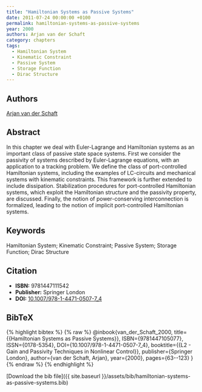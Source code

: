 ```yaml
---
title: "Hamiltonian Systems as Passive Systems"
date: 2011-07-24 00:00:00 +0100
permalink: hamiltonian-systems-as-passive-systems
year: 2000
authors: Arjan van der Schaft
category: chapters
tags:
  - Hamiltonian System
  - Kinematic Constraint
  - Passive System
  - Storage Function
  - Dirac Structure
---
```

 
## Authors
[Arjan van der Schaft](authors/arjan-van-der-schaft)
 
## Abstract
In this chapter we deal with Euler-Lagrange and Hamiltonian systems as an important class of passive state space systems. First we consider the passivity of systems described by Euler-Lagrange equations, with an application to a tracking problem. We define the class of port-controlled Hamiltonian systems, including the examples of LC-circuits and mechanical systems with kinematic constraints. This framework is further extended to include dissipation. Stabilization procedures for port-controlled Hamiltonian systems, which exploit the Hamiltonian structure and the passivity property, are discussed. Finally, the notion of power-conserving interconnection is formalized, leading to the notion of implicit port-controlled Hamiltonian systems.
 
## Keywords
Hamiltonian System; Kinematic Constraint; Passive System; Storage Function; Dirac Structure
 
## Citation
- **ISBN:** 9781447111542
- **Publisher:** Springer London
- **DOI:** [10.1007/978-1-4471-0507-7_4](https://doi.org/10.1007/978-1-4471-0507-7_4)
 
## BibTeX
{% highlight bibtex %}
{% raw %}
@inbook{van_der_Schaft_2000,
  title={{Hamiltonian Systems as Passive Systems}},
  ISBN={9781447105077},
  ISSN={0178-5354},
  DOI={10.1007/978-1-4471-0507-7_4},
  booktitle={{L2 - Gain and Passivity Techniques in Nonlinear Control}},
  publisher={Springer London},
  author={van der Schaft, Arjan},
  year={2000},
  pages={63--123}
}
{% endraw %}
{% endhighlight %}
 
[Download the bib file]({{ site.baseurl }}/assets/bib/hamiltonian-systems-as-passive-systems.bib)
 
